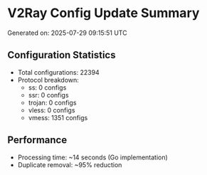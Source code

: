 # V2Ray Config Update Summary
Generated on: 2025-07-29 09:15:51 UTC

## Configuration Statistics
- Total configurations: 22394
- Protocol breakdown:
  - ss: 0 configs
  - ssr: 0 configs
  - trojan: 0 configs
  - vless: 0 configs
  - vmess: 1351 configs

## Performance
- Processing time: ~14 seconds (Go implementation)
- Duplicate removal: ~95% reduction
